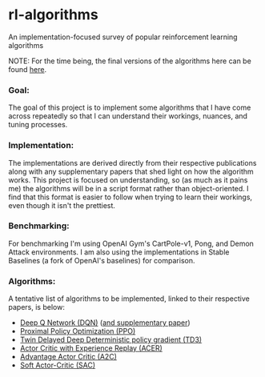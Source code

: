 # rl-algorithms
An implementation-focused survey of popular reinforcement learning algorithms

NOTE: For the time being, the final versions of the algorithms here can be found [here](https://github.com/iarhbahsir/partial-observability).

### Goal:
The goal of this project is to implement some algorithms that I have come across repeatedly so that I can understand their workings, nuances, and tuning processes. 

### Implementation:
The implementations are derived directly from their respective publications along with any supplementary papers that shed light on how the algorithm works. This project is focused on understanding, so (as much as it pains me) the algorithms will be in a script format rather than object-oriented. I find that this format is easier to follow when trying to learn their workings, even though it isn't the prettiest.

### Benchmarking:
For benchmarking I'm using OpenAI Gym's CartPole-v1, Pong, and Demon Attack environments. I am also using the implementations in Stable Baselines (a fork of OpenAI's baselines) for comparison.

### Algorithms:
A tentative list of algorithms to be implemented, linked to their respective papers, is below:

- [Deep Q Network (DQN)](https://www.cs.toronto.edu/~vmnih/docs/dqn.pdf) ([and supplementary paper](https://arxiv.org/pdf/1901.00137.pdf))
- [Proximal Policy Optimization (PPO)](https://arxiv.org/pdf/1707.06347.pdf)
- [Twin Delayed Deep Deterministic policy gradient (TD3)](https://arxiv.org/pdf/1802.09477.pdf)
- [Actor Critic with Experience Replay (ACER)](https://arxiv.org/pdf/1611.01224.pdf)
- [Advantage Actor Critic (A2C)](https://arxiv.org/pdf/1602.01783.pdf)
- [Soft Actor-Critic (SAC)](https://arxiv.org/pdf/1801.01290.pdf)